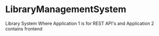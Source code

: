 # LibraryManagementSystem
Library System Where Application 1 is for REST API's and Application 2 contains frontend 
